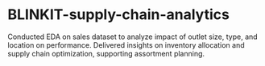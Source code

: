 # BLINKIT-supply-chain-analytics
Conducted EDA on sales dataset to analyze impact of outlet size, type, and location on performance.  Delivered insights on inventory allocation and supply chain optimization, supporting assortment planning. 
